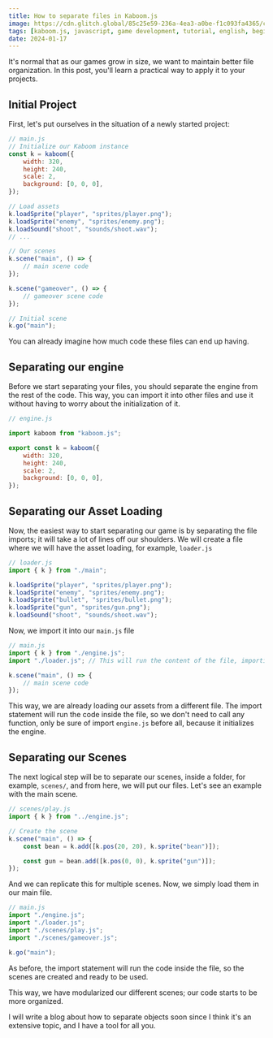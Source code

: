 ```yaml
---
title: How to separate files in Kaboom.js
image: https://cdn.glitch.global/85c25e59-236a-4ea3-a0be-f1c093fa4365/chill.png?v=1714743350675
tags: [kaboom.js, javascript, game development, tutorial, english, beginner]
date: 2024-01-17
---
```


It's normal that as our games grow in size, we want to maintain better file
organization. In this post, you'll learn a practical way to apply it to your
projects.

## Initial Project

First, let's put ourselves in the situation of a newly started project:

```js
// main.js
// Initialize our Kaboom instance
const k = kaboom({
    width: 320,
    height: 240,
    scale: 2,
    background: [0, 0, 0],
});

// Load assets
k.loadSprite("player", "sprites/player.png");
k.loadSprite("enemy", "sprites/enemy.png");
k.loadSound("shoot", "sounds/shoot.wav");
// ...

// Our scenes
k.scene("main", () => {
    // main scene code
});

k.scene("gameover", () => {
    // gameover scene code
});

// Initial scene
k.go("main");
```

You can already imagine how much code these files can end up having.


## Separating our engine
Before we start separating your files, you should separate the engine from the rest of the code.
This way, you can import it into other files and use it without having to worry about the initialization
of it.

```js
// engine.js

import kaboom from "kaboom.js";

export const k = kaboom({
    width: 320,
    height: 240,
    scale: 2,
    background: [0, 0, 0],
});
```

## Separating our Asset Loading

Now, the easiest way to start separating our game is by separating the file imports;
it will take a lot of lines off our shoulders. We will create a file where we
will have the asset loading, for example, `loader.js`

```js
// loader.js
import { k } from "./main";

k.loadSprite("player", "sprites/player.png");
k.loadSprite("enemy", "sprites/enemy.png");
k.loadSprite("bullet", "sprites/bullet.png");
k.loadSprite("gun", "sprites/gun.png");
k.loadSound("shoot", "sounds/shoot.wav");
```

Now, we import it into our `main.js` file

```js
// main.js
import { k } from "./engine.js";
import "./loader.js"; // This will run the content of the file, importing all assets

k.scene("main", () => {
    // main scene code
});
```

This way, we are already loading our assets from a different file. The import
statement will run the code inside the file, so we don't need to call any function,
only be sure of import `engine.js` before all, because it initializes the engine.

## Separating our Scenes

The next logical step will be to separate our scenes, inside a folder, for
example, `scenes/`, and from here, we will put our files. Let's see an example
with the main scene.

```js
// scenes/play.js
import { k } from "../engine.js";

// Create the scene
k.scene("main", () => {
    const bean = k.add([k.pos(20, 20), k.sprite("bean")]);

    const gun = bean.add([k.pos(0, 0), k.sprite("gun")]);
});
```

And we can replicate this for multiple scenes. Now, we simply load them in our
main file.

```js
// main.js
import "./engine.js";
import "./loader.js";
import "./scenes/play.js";
import "./scenes/gameover.js";

k.go("main");
```

As before, the import statement will run the code inside the file, so the scenes
are created and ready to be used.

This way, we have modularized our different scenes; our code starts to be more
organized.

I will write a blog about how to separate objects soon since I think it's an
extensive topic, and I have a tool for all you.
